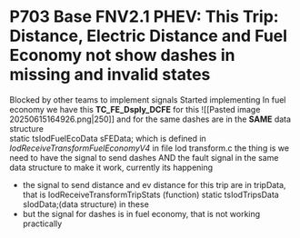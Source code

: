 # P703 Base FNV2.1 PHEV: This Trip: Distance, Electric Distance and Fuel Economy not show dashes in missing and invalid states

Blocked by other teams to implement signals
Started implementing
In fuel economy 
we have this **TC_FE_Dsply_DCFE** 
for this 
![[Pasted image 20250615164926.png|250]]
and for the same dashes are in the **SAME** data structure    
static tsIodFuelEcoData           sFEData; which is defined in *IodReceiveTransformFuelEconomyV4* in file Iod transform.c
the thing is we need to have the signal to send dashes AND the fault signal in the same data structure to make it work, currently its happening
- the signal to send distance and ev distance for this trip are in tripData, that is  IodReceiveTransformTripStats (function)     static tsIodTripsData sIodData;(data structure) in these
- but the signal for dashes is in fuel economy, that is not working practically



